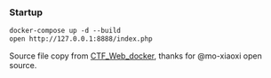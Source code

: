 ### Startup

```tex
docker-compose up -d --build
open http://127.0.0.1:8888/index.php
```

Source file copy from [CTF_Web_docker](https://github.com/mo-xiaoxi/CTF_Web_docker/tree/master/TCTF2019/Wallbreaker_Easy), thanks for @mo-xiaoxi open source.
